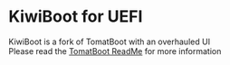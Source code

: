 # KiwiBoot for UEFI

KiwiBoot is a fork of TomatBoot with an overhauled UI \
Please read the [TomatBoot ReadMe](https://github.com/TomatOrg/TomatBoot/blob/master/README.md) for more information
